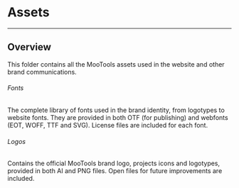 # Assets

* * *

Overview
-------------

This folder contains all the MooTools assets used in the website and other brand communications.

###### Fonts

The complete library of fonts used in the brand identity, from logotypes to website fonts. They are provided in both OTF (for publishing) and webfonts (EOT, WOFF, TTF and SVG). License files are included for each font.

###### Logos

Contains the official MooTools brand logo, projects icons and logotypes, provided in both AI and PNG files. Open files for future improvements are included.